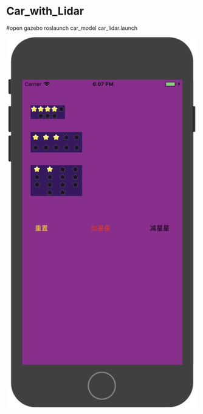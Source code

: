 # Car_with_Lidar

#open gazebo 
roslaunch car_model car_lidar.launch

![Alt text](https://github.com/weiman152/StarsView/blob/master/ScreenShots/1.png)
